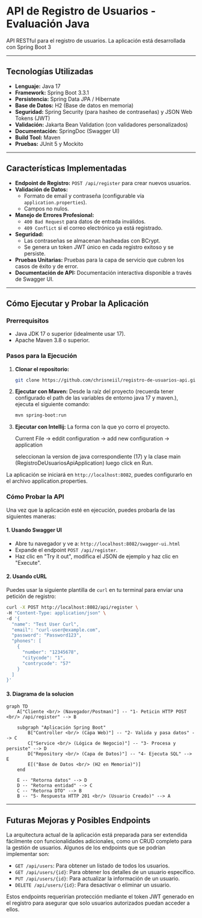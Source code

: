 # API de Registro de Usuarios - Evaluación Java

API RESTful para el registro de usuarios. La aplicación está desarrollada con Spring Boot 3

---

## Tecnologías Utilizadas

*   **Lenguaje:** Java 17
*   **Framework:** Spring Boot 3.3.1
*   **Persistencia:** Spring Data JPA / Hibernate
*   **Base de Datos:** H2 (Base de datos en memoria)
*   **Seguridad:** Spring Security (para hasheo de contraseñas) y JSON Web Tokens (JWT)
*   **Validación:** Jakarta Bean Validation (con validadores personalizados)
*   **Documentación:** SpringDoc (Swagger UI)
*   **Build Tool:** Maven
*   **Pruebas:** JUnit 5 y Mockito

---

## Características Implementadas

*   **Endpoint de Registro:** `POST /api/register` para crear nuevos usuarios.
*   **Validación de Datos:**
    *   Formato de email y contraseña (configurable vía `application.properties`).
    *   Campos no nulos.
*   **Manejo de Errores Profesional:**
    *   `400 Bad Request` para datos de entrada inválidos.
    *   `409 Conflict` si el correo electrónico ya está registrado.
*   **Seguridad:**
    *   Las contraseñas se almacenan hasheadas con BCrypt.
    *   Se genera un token JWT único en cada registro exitoso y se persiste.
*   **Pruebas Unitarias:** Pruebas para la capa de servicio que cubren los casos de éxito y de error.
*   **Documentación de API:** Documentación interactiva disponible a través de Swagger UI.

---

## Cómo Ejecutar y Probar la Aplicación

### Prerrequisitos

*   Java JDK 17 o superior (idealmente usar 17).
*   Apache Maven 3.8 o superior.

### Pasos para la Ejecución

1.  **Clonar el repositorio:**
    ```bash
    git clone https://github.com/chrisneiil/registro-de-usuarios-api.git
    ```

2.  **Ejecutar con Maven:**
    Desde la raíz del proyecto (recuerda tener configurado el path de las variables de entorno java 17 y maven.), ejecuta el siguiente comando:
    ```bash
    mvn spring-boot:run
    ```
3.  **Ejecutar con Intellij:** La forma con la que yo corro el proyecto.

    Current File -> eddit configuration -> add new configuration -> application
    
    seleccionan la version de java correspondiente (17) y la clase main (RegistroDeUsuariosApiApplication) luego click en Run.


   La aplicación se iniciará en `http://localhost:8082`, puedes configurarlo en el archivo application.properties.

### Cómo Probar la API

Una vez que la aplicación esté en ejecución, puedes probarla de las siguientes maneras:

#### 1. Usando Swagger UI

*   Abre tu navegador y ve a: `http://localhost:8082/swagger-ui.html`
*   Expande el endpoint `POST /api/register`.
*   Haz clic en "Try it out", modifica el JSON de ejemplo y haz clic en "Execute".

#### 2. Usando cURL

Puedes usar la siguiente plantilla de `curl` en tu terminal para enviar una petición de registro:

```bash
curl -X POST http://localhost:8082/api/register \
-H "Content-Type: application/json" \
-d '{
  "name": "Test User Curl",
  "email": "curl-user@example.com",
  "password": "Password123",
  "phones": [
    {
      "number": "12345678",
      "citycode": "1",
      "contrycode": "57"
    }
  ]
}'
 ```

#### 3. Diagrama de la solucion
```mermaid
graph TD
    A["Cliente <br/> (Navegador/Postman)"] -- "1- Peticin HTTP POST <br/> /api/register" --> B
    
    subgraph "Aplicación Spring Boot"
        B["Controller <br/> (Capa Web)"] -- "2- Valida y pasa datos" --> C
        C["Service <br/> (Lógica de Negocio)"] -- "3- Procesa y persiste" --> D
        D["Repository <br/> (Capa de Datos)"] -- "4- Ejecuta SQL" --> E
        E[("Base de Datos <br/> (H2 en Memoria)")]
    end

    E -- "Retorna datos" --> D
    D -- "Retorna entidad" --> C
    C -- "Retorna DTO" --> B
    B -- "5- Respuesta HTTP 201 <br/> (Usuario Creado)" --> A
```

---

## Futuras Mejoras y Posibles Endpoints

La arquitectura actual de la aplicación está preparada para ser extendida fácilmente con funcionalidades adicionales, como un CRUD completo para la gestión de usuarios. Algunos de los endpoints que se podrían implementar son:

*   `GET /api/users`: Para obtener un listado de todos los usuarios.
*   `GET /api/users/{id}`: Para obtener los detalles de un usuario específico.
*   `PUT /api/users/{id}`: Para actualizar la información de un usuario.
*   `DELETE /api/users/{id}`: Para desactivar o eliminar un usuario.

Estos endpoints requerirían protección mediante el token JWT generado en el registro para asegurar que solo usuarios autorizados puedan acceder a ellos.